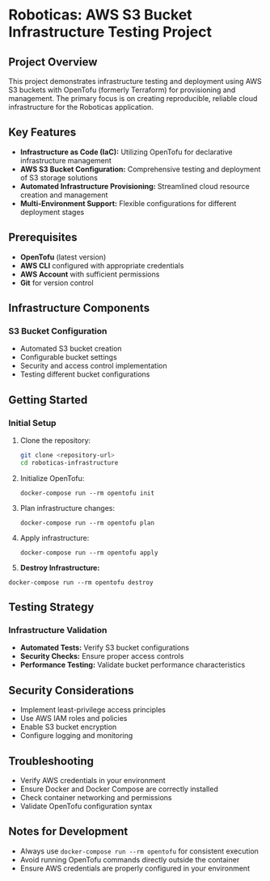# Roboticas: AWS S3 Bucket Infrastructure Testing Project

## Project Overview

This project demonstrates infrastructure testing and deployment using AWS S3 buckets with OpenTofu (formerly Terraform) for provisioning and management. The primary focus is on creating reproducible, reliable cloud infrastructure for the Roboticas application.

## Key Features

- **Infrastructure as Code (IaC):** Utilizing OpenTofu for declarative infrastructure management
- **AWS S3 Bucket Configuration:** Comprehensive testing and deployment of S3 storage solutions
- **Automated Infrastructure Provisioning:** Streamlined cloud resource creation and management
- **Multi-Environment Support:** Flexible configurations for different deployment stages

## Prerequisites

- **OpenTofu** (latest version)
- **AWS CLI** configured with appropriate credentials
- **AWS Account** with sufficient permissions
- **Git** for version control

## Infrastructure Components

### S3 Bucket Configuration

- Automated S3 bucket creation
- Configurable bucket settings
- Security and access control implementation
- Testing different bucket configurations

## Getting Started

### Initial Setup

1. Clone the repository:
   ```bash
   git clone <repository-url>
   cd roboticas-infrastructure
   ```

2. Initialize OpenTofu:
   ```
   docker-compose run --rm opentofu init
   ```

3. Plan infrastructure changes:
   ```
   docker-compose run --rm opentofu plan
   ```

4. Apply infrastructure:
   ```
   docker-compose run --rm opentofu apply
   ```
5. **Destroy Infrastructure:**
  ```
  docker-compose run --rm opentofu destroy
  ```


## Testing Strategy

### Infrastructure Validation

- **Automated Tests:** Verify S3 bucket configurations
- **Security Checks:** Ensure proper access controls
- **Performance Testing:** Validate bucket performance characteristics

## Security Considerations

- Implement least-privilege access principles
- Use AWS IAM roles and policies
- Enable S3 bucket encryption
- Configure logging and monitoring

## Troubleshooting

- Verify AWS credentials in your environment
- Ensure Docker and Docker Compose are correctly installed
- Check container networking and permissions
- Validate OpenTofu configuration syntax

## Notes for Development

- Always use `docker-compose run --rm opentofu` for consistent execution
- Avoid running OpenTofu commands directly outside the container
- Ensure AWS credentials are properly configured in your environment